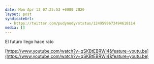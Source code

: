 ```yaml
---
date: Mon Apr 13 07:25:53 +0000 2020
layout: post
syndicateUrl:
  - https://twitter.com/pudymody/status/1249599673494618114
media: []
---
```

El futuro llego hace rato

[https://www.youtube.com/watch?v=qSKBtEBRWi4&feature=youtu.be](https://www.youtube.com/watch?v=qSKBtEBRWi4&feature=youtu.be)

